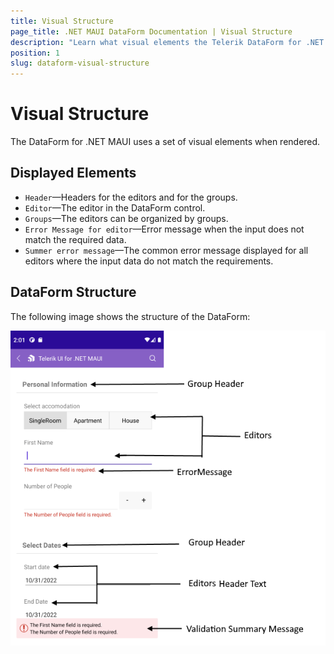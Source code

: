 ```yaml
---
title: Visual Structure
page_title: .NET MAUI DataForm Documentation | Visual Structure
description: "Learn what visual elements the Telerik DataForm for .NET MAUI displays and see the visual structure of the control."
position: 1
slug: dataform-visual-structure
---
```


# Visual Structure

The DataForm for .NET MAUI uses a set of visual elements when rendered.

## Displayed Elements

* `Header`&mdash;Headers for the editors and for the groups.
* `Editor`&mdash;The editor in the DataForm control.
* `Groups`&mdash;The editors can be organized by groups.
* `Error Message for editor`&mdash;Error message when the input does not match the required data.
* `Summer error message`&mdash;The common error message displayed for all editors where the input data do not match the requirements.

## DataForm Structure

The following image shows the structure of the DataForm:

![DataForm Visual Structure](images/dataform-visual-structure.png "Visual elements of DataForm control")
